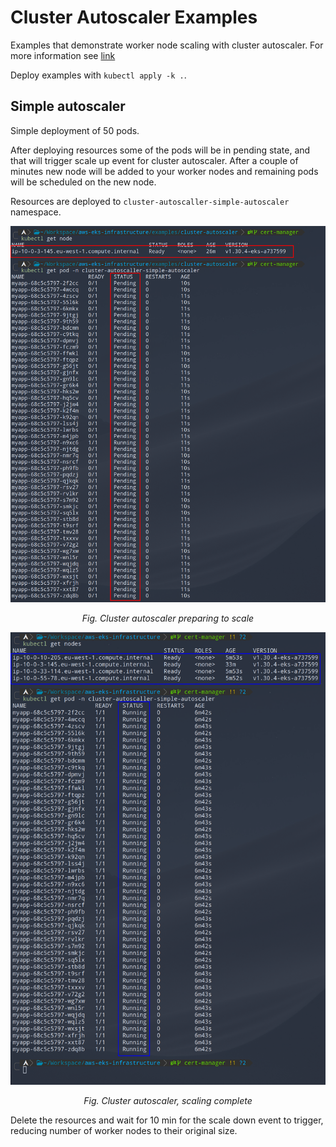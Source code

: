 # Cluster Autoscaler Examples

Examples that demonstrate worker node scaling with cluster autoscaler.
For more information see [link](./README.md#cluster-autoscaler)

Deploy examples with `kubectl apply -k .`.

## Simple autoscaler

Simple deployment of 50 pods.

After deploying resources some of the pods will be in pending state, and that will trigger scale up event for cluster autoscaler.
After a couple of minutes new node will be added to your worker nodes and remaining pods will be scheduled on the new node.

Resources are deployed to `cluster-autoscaller-simple-autoscaler` namespace.

<p align="center">
    <img title="Cluster Autoscaler Scaling Up" alt="Cluster autoscaler scaling up" src="../../assets/cluster-autoscaler-simple-1.png">
</p>
<p align="center">
    <em>Fig. Cluster autoscaler preparing to scale</em>
</p>

<p align="center">
    <img title="Cluster Autoscaler Green" alt="Cluster autoscaler green" src="../../assets/cluster-autoscaler-simple-2.png">
</p>

<p align="center">
    <em>Fig. Cluster autoscaler, scaling complete</em>
</p>

Delete the resources and wait for 10 min for the scale down event to trigger, reducing number of worker nodes to their original size.

